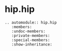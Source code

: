 # hip.hip

```{eval-rst}
.. automodule:: hip.hip
   :members:
   :undoc-members:
   :private-members:
   :special-members:
   :show-inheritance:

```
